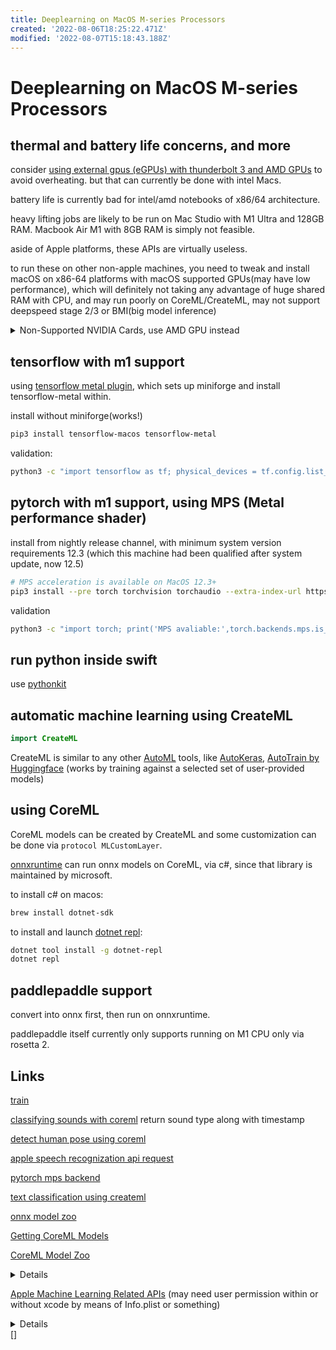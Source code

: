 ```yaml
---
title: Deeplearning on MacOS M-series Processors
created: '2022-08-06T18:25:22.471Z'
modified: '2022-08-07T15:18:43.188Z'
---
```


# Deeplearning on MacOS M-series Processors

## thermal and battery life concerns, and more

consider [using external gpus (eGPUs) with thunderbolt 3 and AMD GPUs](https://support.apple.com/en-us/HT208544) to avoid overheating. but that can currently be done with intel Macs.

battery life is currently bad for intel/amd notebooks of x86/64 architecture.

heavy lifting jobs are likely to be run on Mac Studio with M1 Ultra and 128GB RAM. Macbook Air M1 with 8GB RAM is simply not feasible.

aside of Apple platforms, these APIs are virtually useless.

to run these on other non-apple machines, you need to tweak and install macOS on x86-64 platforms with macOS supported GPUs(may have low performance), which will definitely not taking any advantage of huge shared RAM with CPU, and may run poorly on CoreML/CreateML, may not support deepspeed stage 2/3 or BMI(big model inference)

<details><summary>Non-Supported NVIDIA Cards, use AMD GPU instead</summary>
High Sierra no longer supports NVIDIA Mac.
Mojave – Catalina – BigSur only works with AMD graphics and Intel onboard graphics and only a very small number of old NVIDIA products. Suppose you have GTX 1070, 1080, and the like, you can not use High Sierra onwards because Nvidia does not provide any updates for Mac and can not be used in any other way.
In general, the graphics of the Turing, Pascal, and Maxwell series will never be supported again. The latest Mac version that can use this series of graphics is High Sierra.
</details>

## tensorflow with m1 support

using [tensorflow metal plugin](https://developer.apple.com/metal/tensorflow-plugin/), which sets up miniforge and install tensorflow-metal within.

install without miniforge(works!)
```bash
pip3 install tensorflow-macos tensorflow-metal
```

validation:
```bash
python3 -c "import tensorflow as tf; physical_devices = tf.config.list_physical_devices('GPU'); print('Num GPUs:', len(physical_devices)); print(physical_devices)"
```

## pytorch with m1 support, using MPS (Metal performance shader)

install from nightly release channel, with minimum system version requirements 12.3 (which this machine had been qualified after system update, now 12.5)

```bash
# MPS acceleration is available on MacOS 12.3+
pip3 install --pre torch torchvision torchaudio --extra-index-url https://download.pytorch.org/whl/nightly/cpu
```

validation
```bash
python3 -c "import torch; print('MPS avaliable:',torch.backends.mps.is_available()); print('Built with MPS:',torch.backends.mps.is_built())"
```

## run python inside swift

use [pythonkit](https://github.com/pvieito/PythonKit.git)

## automatic machine learning using CreateML

```swift
import CreateML
```

CreateML is similar to any other [AutoML](https://www.automl.org/automl/) tools, like [AutoKeras](https://autokeras.com/), [AutoTrain by Huggingface](https://huggingface.co/autotrain) (works by training against a selected set of user-provided models)

## using CoreML

CoreML models can be created by CreateML and some customization can be done via `protocol MLCustomLayer`.

[onnxruntime](https://onnxruntime.ai/) can run onnx models on CoreML, via c#, since that library is maintained by microsoft.

to install c# on macos:
```bash
brew install dotnet-sdk
```

to install and launch [dotnet repl](https://github.com/jonsequitur/dotnet-repl):
```bash
dotnet tool install -g dotnet-repl
dotnet repl
```

## paddlepaddle support

convert into onnx first, then run on onnxruntime.

paddlepaddle itself currently only supports running on M1 CPU only via rosetta 2.

## Links

[train ]()

[classifying sounds with coreml](https://developer.apple.com/documentation/soundanalysis/classifying_sounds_in_an_audio_file) return sound type along with timestamp

[detect human pose using coreml](https://developer.apple.com/documentation/coreml/model_integration_samples/detecting_human_body_poses_in_an_image)

[apple speech recognization api request](https://developer.apple.com/documentation/speech/sfspeechrecognitionrequest)

[pytorch mps backend](https://pytorch.org/docs/stable/notes/mps.html)

[text classification using createml](https://heartbeat.comet.ml/text-classification-on-ios-using-create-ml-f71d7191404a)

[onnx model zoo](https://github.com/onnx/models)

[Getting CoreML Models](https://developer.apple.com/documentation/coreml/getting_a_core_ml_model)

[CoreML Model Zoo](https://developer.apple.com/machine-learning/models/)
<details>
<p>
FCRN-DepthPrediction
Depth Estimation

Predict the depth from a single image.
View Models

MNIST
Drawing Classification

Classify a single handwritten digit (supports digits 0-9).
View Model

UpdatableDrawingClassifier
Drawing Classification

Drawing classifier that learns to recognize new drawings based on a K-Nearest Neighbors model (KNN).
View Model and Code Sample

MobileNetV2
Image Classification

The MobileNetv2 architecture trained to classify the dominant object in a camera frame or image.
View Models and Code Sample

Resnet50
Image Classification

A Residual Neural Network that will classify the dominant object in a camera frame or image.
View Models and Code Sample

SqueezeNet
Image Classification

A small Deep Neural Network architecture that classifies the dominant object in a camera frame or image.
View Models and Code Sample

DeeplabV3
Image Segmentation

Segment the pixels of a camera frame or image into a predefined set of classes.
View Models

YOLOv3
Object Detection

Locate and classify 80 different types of objects present in a camera frame or image.
View Models and Code Sample

YOLOv3-Tiny
Object Detection

Locate and classify 80 different types of objects present in a camera frame or image.
View Models and Code Sample

PoseNet
Pose Estimation

Estimates up to 17 joint positions for each person in an image.
View Models and Code Sample
Text

BERT-SQuAD
Question Answering

Find answers to questions about paragraphs of text.
View Model and Code Sample
</p></details>

[Apple Machine Learning Related APIs](https://developer.apple.com/machine-learning/api/) (may need user permission within or without xcode by means of Info.plist or something)
<details>
<p>
Vision
Build features that can process and analyze images and video using computer vision.

View Vision framework


Image Classification
Automatically identify the content in images.

View API


Image Saliency
Quantify and visualize the key part of an image or where in the image people are likely to look.

View API


Image Alignment
Analyze and manage the alignment of images.

View API


Image Similarity
Generate a feature print to compute distance between images.

View API


Object Detection
Find and label objects in images.

View API


Object Tracking
Track moving objects in video.

View API


Trajectory Detection
Detect the trajectory of objects in motion in video.

View API


Contour Detection
Trace the edges of objects and features in images and video.

View API


Text Detection
Detect regions of visible text in images.

View API


Text Recognition
Find, recognize, and extract text from images.

View API


Face Detection
Detect human faces in images.

View API


Face Tracking
Track faces from a camera feed in real time.

View API


Face Landmarks
Find facial features in images by detecting landmarks on faces.

View API


Face Capture Quality
Compare face capture quality in a set of images.

View API


Human Body Detection
Find regions that contain human bodies in images.

View API


Body Pose
Detect landmarks on people in images and video.

View API


Hand Pose
Detect landmarks on human hands in images and video.

View API


Animal Recognition
Find cats and dogs in images.

View API


Barcode Detection
Detect and analyze barcodes in images.

View API


Rectangle Detection
Find rectangular regions in images.

View API


Horizon Detection
Determine the horizon angle in images.

View API


Optical Flow
Analyze the pattern of motion of objects between consecutive video frames.

View API


Person Segmentation New
Produce a matte image for a person in an image.

View API


Document Detection New
Detect rectangular regions in images that contain text.

View API

Natural Language
Analyze natural language text and deduce its language-specific metadata.

View Natural Language framework


Tokenization
Enumerate the words in text strings.

View API


Language Identification
Recognize the language of bodies of text.

View API


Named Entity Recognition
Use a linguistic tagger to name entities in a string.

View API


Part of Speech Tagging
Classify nouns, verbs, adjectives, and other parts of speech in a string.

View API


Word Embedding
Get a vector representation for any word and find similarity between two words or nearest neighbors for a word.

View API


Sentence Embedding
Get a vector representation for any string and find similarity between two strings.

View API


Sentiment Analysis
Score text as positive, negative, or neutral based on the sentiment.

View API

Speech
Take advantage of speech recognition and saliency features for a variety of languages.

View Speech framework


Speech Recognition
Recognize and analyze speech in audio and get back data like transcripts.

View API

Sound Analysis
Analyze audio and recognize it as a particular type, such as laughter or applause.

View Sound Analysis framework


Sound Classification
Analyze sounds in audio using the built-in sound classifier or a custom Core ML sound classification model.

View API
</p></details>
[]

